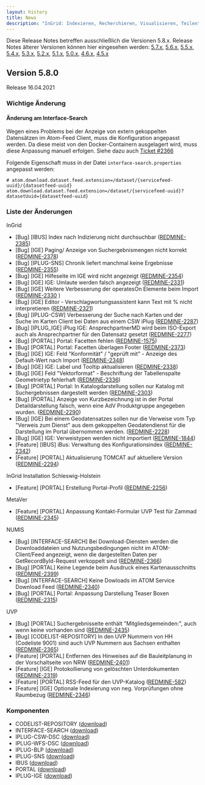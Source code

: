 ```yaml
---
layout: history
title: News
description: "InGrid: Indexieren, Recherchieren, Visualisieren, Teilen"
---
```


Diese Release Notes betreffen ausschließlich die Versionen 5.8.x. Release Notes älterer Versionen können hier eingesehen werden:
[5.7.x](/5.7.0/about/history.html), [5.6.x](/5.6.0/about/history.html), [5.5.x](/5.5.0/about/history.html), [5.4.x](/5.4.0/about/history.html), [5.3.x](/5.3.0/about/history.html), [5.2.x](/5.2.0/about/history.html), [5.1.x](/5.1.0/about/history.html), [5.0.x](/5.0.0/about/history.html), [4.6.x](/4.6.0/about/history.html), [4.5.x](/4.5.0/about/history.html)

## Version 5.8.0

Release 16.04.2021

### Wichtige Änderung

#### Änderung am Interface-Search

Wegen eines Problems bei der Anzeige von extern gekoppelten Datensätzen im Atom-Feed Client, muss die Konfiguration angepasst
werden. Da diese meist von den Docker-Containern ausgelagert wird, muss diese Anpassung manuell erfolgen. Siehe dazu auch
[Ticket #2366](https://redmine.informationgrid.eu/issues/2366)

Folgende Eigenschaft muss in der Datei `interface-search.properties` angepasst werden:

```properties
# atom.download.dataset.feed.extension=/dataset/{servicefeed-uuid}/{datasetfeed-uuid}
atom.download.dataset.feed.extension=/dataset/{servicefeed-uuid}?datasetUuid={datasetfeed-uuid}
```

### Liste der Änderungen

InGrid

- [Bug] [IBUS] Index nach Indizierung nicht durchsuchbar ([REDMINE-2385](https://redmine.informationgrid.eu/issues/2385))
- [Bug] [IGE] Paging/ Anzeige von Suchergebnismengen nicht korrekt ([REDMINE-2378](https://redmine.informationgrid.eu/issues/2378))
- [Bug] [IPLUG-SNS] Chronik liefert manchmal keine Ergebnisse ([REDMINE-2355](https://redmine.informationgrid.eu/issues/2355))
- [Bug] [IGE] Hilfeseite im IGE wird nicht angezeigt ([REDMINE-2354](https://redmine.informationgrid.eu/issues/2354))
- [Bug] [IGE] IGE: Umlaute werden falsch angezeigt ([REDMINE-2331](https://redmine.informationgrid.eu/issues/2331))
- [Bug] [IGE] Weitere Verbesserung der operatesOn Elemente beim Import ([REDMINE-2330](https://redmine.informationgrid.eu/issues/2330)
  )
- [Bug] [IGE] Editor - Verschlagwortungsassistent kann Text mit % nicht interpretieren ([REDMINE-2321](https://redmine.informationgrid.eu/issues/2321))
- [Bug] [IPLUG-CSW] Verbesserung der Suche nach Karten und der Suche im Karten Client bei Daten aus einem CSW iPlug ([REDMINE-2287](https://redmine.informationgrid.eu/issues/2287))
- [Bug] [IPLUG_IGE] iPlug IGE: AnsprechpartnerMD wird beim ISO-Export auch als Ansprechpartner für den Datensatz gesetzt ([REDMINE-2277](https://redmine.informationgrid.eu/issues/2277))
- [Bug] [PORTAL] Portal: Facetten fehlen ([REDMINE-1575](https://redmine.informationgrid.eu/issues/1575))
- [Bug] [PORTAL] Portal: Facetten überlagen Footer ([REDMINE-2373](https://redmine.informationgrid.eu/issues/2373))
- [Bug] [IGE] IGE: Feld "Konformität" / "geprüft mit" - Anzeige des Default-Wert nach Import ([REDMINE-2348](https://redmine.informationgrid.eu/issues/2348))
- [Bug] [IGE] IGE: Label und Tooltip aktualisieren ([REDMINE-2338](https://redmine.informationgrid.eu/issues/2338))
- [Bug] [IGE] Feld "Vektorformat" - Beschriftung der Tabellenspalte Geometrietyp fehlerhaft ([REDMINE-2336](https://redmine.informationgrid.eu/issues/2336))
- [Bug] [PORTAL] Portal: In Katalogdarstellung sollen nur Katalog mit Suchergebnissen dargestellt werden ([REDMINE-2303](https://redmine.informationgrid.eu/issues/2303))
- [Bug] [PORTAL] Anzeige von Kurzbezeichnung ist in der Portal Detaildarstellung falsch, wenn eine AdV Produktgruppe angegeben wurden.
  ([REDMINE-2290](https://redmine.informationgrid.eu/issues/2290))
- [Bug] [IGE] Bei einem Geodatensatzes sollen nur die Verweise vom Typ "Verweis zum Dienst" aus dem gekoppelten Geodatendienst für die Darstellung im Portal übernommen werden. ([REDMINE-2228](https://redmine.informationgrid.eu/issues/2228))
- [Bug] [IGE] IGE: Verweistypen werden nicht importiert ([REDMINE-1844](https://redmine.informationgrid.eu/issues/1844))
- [Feature] [IBUS] iBus: Verwaltung des Konfigurationsindex ([REDMINE-2342](https://redmine.informationgrid.eu/issues/2342))
- [Feature] [PORTAL] Aktualisierung TOMCAT auf aktuellere Version ([REDMINE-2294](https://redmine.informationgrid.eu/issues/2294))

InGrid Installation Schleswig-Holstein

- [Feature] [PORTAL] Erstellung Portal-Profil ([REDMINE-2256](https://redmine.informationgrid.eu/issues/2256))

MetaVer

- [Feature] [PORTAL] Anpassung Kontakt-Formular UVP Test für Zammad ([REDMINE-2345](https://redmine.informationgrid.eu/issues/2345))

NUMIS

- [Bug] [INTERFACE-SEARCH] Bei Download-Diensten werden die Downloaddateien und Nutzungsbedingungen nicht im ATOM-Client/Feed angezeigt, wenn die dargestellten Daten per GetRecordById-Request verkoppelt sind ([REDMINE-2366](https://redmine.informationgrid.eu/issues/2366))
- [Bug] [PORTAL] Keine Legende beim Ausdruck eines Kartenausschnitts ([REDMINE-2399](https://redmine.informationgrid.eu/issues/2399))
- [Bug] [INTERFACE-SEARCH] Keine Dowloads im ATOM Service Download Feed ([REDMINE-2340](https://redmine.informationgrid.eu/issues/2340))
- [Bug] [PORTAL] Portal: Anpassung Darstellung Teaser Boxen ([REDMINE-2315](https://redmine.informationgrid.eu/issues/2315))

UVP

- [Bug] [PORTAL] Suchergebnisseite enthält "Mitgliedsgemeinden:", auch wenn keine vorhanden sind ([REDMINE-2435](https://redmine.informationgrid.eu/issues/2435))
- [Bug] [CODELIST-REPOSITORY] In den UVP Nummern von HH (Codeliste 9001) sind auch UVP Nummern aus Sachsen enthalten ([REDMINE-2365](https://redmine.informationgrid.eu/issues/2365))
- [Feature] [PORTAL] Entfernen des Hinweises auf die Bauleitplanung in der Vorschaltseite von NRW ([REDMINE-2401](https://redmine.informationgrid.eu/issues/2401))
- [Feature] [IGE] Protokollierung von gelöschten Unterdokumenten ([REDMINE-2319](https://redmine.informationgrid.eu/issues/2319))
- [Feature] [PORTAL] RSS-Feed für den UVP-Katalog ([REDMINE-582](https://redmine.informationgrid.eu/issues/582))
- [Feature] [IGE] Optionale Indexierung von neg. Vorprüfungen ohne Raumbezug ([REDMINE-2346](https://redmine.informationgrid.eu/issues/2346))

### Komponenten

- CODELIST-REPOSITORY ([download](https://distributions.informationgrid.eu/ingrid-codelist-repository/5.8.0/))
- INTERFACE-SEARCH ([download](https://distributions.informationgrid.eu/ingrid-interface-search/5.8.0/))
- IPLUG-CSW-DSC ([download](https://distributions.informationgrid.eu/ingrid-iplug-csw-dsc/5.8.0/))
- IPLUG-WFS-DSC ([download](https://distributions.informationgrid.eu/ingrid-iplug-wfs-dsc/5.8.0/))
- IPLUG-BLP ([download](https://distributions.informationgrid.eu/ingrid-iplug-blp/5.8.0/))
- IPLUG-SNS ([download](https://distributions.informationgrid.eu/ingrid-iplug-sns/5.8.0/))
- IBUS ([download](https://distributions.informationgrid.eu/ingrid-ibus/5.8.0/))
- PORTAL ([download](https://distributions.informationgrid.eu/ingrid-portal/5.8.0/))
- IPLUG-IGE ([download](https://distributions.informationgrid.eu/ingrid-iplug-ige/5.8.0/))

